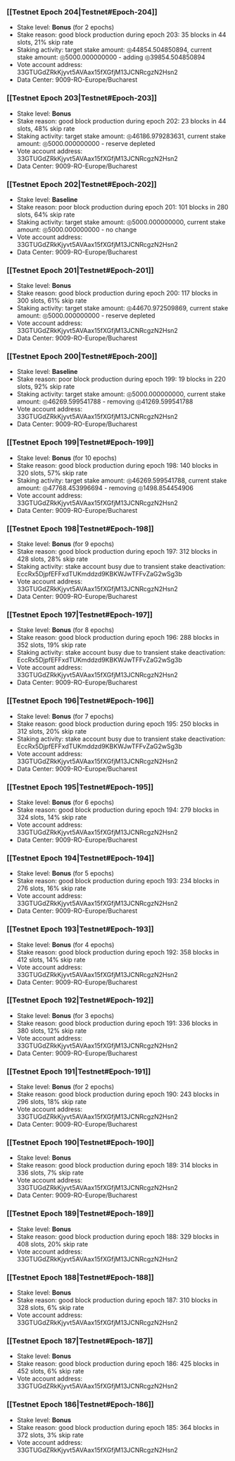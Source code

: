 ### [[Testnet Epoch 204|Testnet#Epoch-204]]
* Stake level: **Bonus** (for 2 epochs)
* Stake reason: good block production during epoch 203: 35 blocks in 44 slots, 21% skip rate
* Staking activity: target stake amount: ◎44854.504850894, current stake amount: ◎5000.000000000 - adding ◎39854.504850894
* Vote account address: 33GTUGdZRkKjyvt5AVAax15fXGfjM13JCNRcgzN2Hsn2
* Data Center: 9009-RO-Europe/Bucharest
### [[Testnet Epoch 203|Testnet#Epoch-203]]
* Stake level: **Bonus**
* Stake reason: good block production during epoch 202: 23 blocks in 44 slots, 48% skip rate
* Staking activity: target stake amount: ◎46186.979283631, current stake amount: ◎5000.000000000 - reserve depleted
* Vote account address: 33GTUGdZRkKjyvt5AVAax15fXGfjM13JCNRcgzN2Hsn2
* Data Center: 9009-RO-Europe/Bucharest
### [[Testnet Epoch 202|Testnet#Epoch-202]]
* Stake level: **Baseline**
* Stake reason: poor block production during epoch 201: 101 blocks in 280 slots, 64% skip rate
* Staking activity: target stake amount: ◎5000.000000000, current stake amount: ◎5000.000000000 - no change
* Vote account address: 33GTUGdZRkKjyvt5AVAax15fXGfjM13JCNRcgzN2Hsn2
* Data Center: 9009-RO-Europe/Bucharest
### [[Testnet Epoch 201|Testnet#Epoch-201]]
* Stake level: **Bonus**
* Stake reason: good block production during epoch 200: 117 blocks in 300 slots, 61% skip rate
* Staking activity: target stake amount: ◎44670.972509869, current stake amount: ◎5000.000000000 - reserve depleted
* Vote account address: 33GTUGdZRkKjyvt5AVAax15fXGfjM13JCNRcgzN2Hsn2
* Data Center: 9009-RO-Europe/Bucharest
### [[Testnet Epoch 200|Testnet#Epoch-200]]
* Stake level: **Baseline**
* Stake reason: poor block production during epoch 199: 19 blocks in 220 slots, 92% skip rate
* Staking activity: target stake amount: ◎5000.000000000, current stake amount: ◎46269.599541788 - removing ◎41269.599541788
* Vote account address: 33GTUGdZRkKjyvt5AVAax15fXGfjM13JCNRcgzN2Hsn2
* Data Center: 9009-RO-Europe/Bucharest
### [[Testnet Epoch 199|Testnet#Epoch-199]]
* Stake level: **Bonus** (for 10 epochs)
* Stake reason: good block production during epoch 198: 140 blocks in 320 slots, 57% skip rate
* Staking activity: target stake amount: ◎46269.599541788, current stake amount: ◎47768.453996694 - removing ◎1498.854454906
* Vote account address: 33GTUGdZRkKjyvt5AVAax15fXGfjM13JCNRcgzN2Hsn2
* Data Center: 9009-RO-Europe/Bucharest
### [[Testnet Epoch 198|Testnet#Epoch-198]]
* Stake level: **Bonus** (for 9 epochs)
* Stake reason: good block production during epoch 197: 312 blocks in 428 slots, 28% skip rate
* Staking activity: stake account busy due to transient stake deactivation: EccRx5DjpfEFFxdTUKmddzd9KBKWJwTFFvZaG2wSg3b
* Vote account address: 33GTUGdZRkKjyvt5AVAax15fXGfjM13JCNRcgzN2Hsn2
* Data Center: 9009-RO-Europe/Bucharest
### [[Testnet Epoch 197|Testnet#Epoch-197]]
* Stake level: **Bonus** (for 8 epochs)
* Stake reason: good block production during epoch 196: 288 blocks in 352 slots, 19% skip rate
* Staking activity: stake account busy due to transient stake deactivation: EccRx5DjpfEFFxdTUKmddzd9KBKWJwTFFvZaG2wSg3b
* Vote account address: 33GTUGdZRkKjyvt5AVAax15fXGfjM13JCNRcgzN2Hsn2
* Data Center: 9009-RO-Europe/Bucharest
### [[Testnet Epoch 196|Testnet#Epoch-196]]
* Stake level: **Bonus** (for 7 epochs)
* Stake reason: good block production during epoch 195: 250 blocks in 312 slots, 20% skip rate
* Staking activity: stake account busy due to transient stake deactivation: EccRx5DjpfEFFxdTUKmddzd9KBKWJwTFFvZaG2wSg3b
* Vote account address: 33GTUGdZRkKjyvt5AVAax15fXGfjM13JCNRcgzN2Hsn2
* Data Center: 9009-RO-Europe/Bucharest
### [[Testnet Epoch 195|Testnet#Epoch-195]]
* Stake level: **Bonus** (for 6 epochs)
* Stake reason: good block production during epoch 194: 279 blocks in 324 slots, 14% skip rate
* Vote account address: 33GTUGdZRkKjyvt5AVAax15fXGfjM13JCNRcgzN2Hsn2
* Data Center: 9009-RO-Europe/Bucharest
### [[Testnet Epoch 194|Testnet#Epoch-194]]
* Stake level: **Bonus** (for 5 epochs)
* Stake reason: good block production during epoch 193: 234 blocks in 276 slots, 16% skip rate
* Vote account address: 33GTUGdZRkKjyvt5AVAax15fXGfjM13JCNRcgzN2Hsn2
* Data Center: 9009-RO-Europe/Bucharest
### [[Testnet Epoch 193|Testnet#Epoch-193]]
* Stake level: **Bonus** (for 4 epochs)
* Stake reason: good block production during epoch 192: 358 blocks in 412 slots, 14% skip rate
* Vote account address: 33GTUGdZRkKjyvt5AVAax15fXGfjM13JCNRcgzN2Hsn2
* Data Center: 9009-RO-Europe/Bucharest
### [[Testnet Epoch 192|Testnet#Epoch-192]]
* Stake level: **Bonus** (for 3 epochs)
* Stake reason: good block production during epoch 191: 336 blocks in 380 slots, 12% skip rate
* Vote account address: 33GTUGdZRkKjyvt5AVAax15fXGfjM13JCNRcgzN2Hsn2
* Data Center: 9009-RO-Europe/Bucharest
### [[Testnet Epoch 191|Testnet#Epoch-191]]
* Stake level: **Bonus** (for 2 epochs)
* Stake reason: good block production during epoch 190: 243 blocks in 296 slots, 18% skip rate
* Vote account address: 33GTUGdZRkKjyvt5AVAax15fXGfjM13JCNRcgzN2Hsn2
* Data Center: 9009-RO-Europe/Bucharest
### [[Testnet Epoch 190|Testnet#Epoch-190]]
* Stake level: **Bonus**
* Stake reason: good block production during epoch 189: 314 blocks in 336 slots, 7% skip rate
* Vote account address: 33GTUGdZRkKjyvt5AVAax15fXGfjM13JCNRcgzN2Hsn2
* Data Center: 9009-RO-Europe/Bucharest
### [[Testnet Epoch 189|Testnet#Epoch-189]]
* Stake level: **Bonus**
* Stake reason: good block production during epoch 188: 329 blocks in 408 slots, 20% skip rate
* Vote account address: 33GTUGdZRkKjyvt5AVAax15fXGfjM13JCNRcgzN2Hsn2
### [[Testnet Epoch 188|Testnet#Epoch-188]]
* Stake level: **Bonus**
* Stake reason: good block production during epoch 187: 310 blocks in 328 slots, 6% skip rate
* Vote account address: 33GTUGdZRkKjyvt5AVAax15fXGfjM13JCNRcgzN2Hsn2
### [[Testnet Epoch 187|Testnet#Epoch-187]]
* Stake level: **Bonus**
* Stake reason: good block production during epoch 186: 425 blocks in 452 slots, 6% skip rate
* Vote account address: 33GTUGdZRkKjyvt5AVAax15fXGfjM13JCNRcgzN2Hsn2
### [[Testnet Epoch 186|Testnet#Epoch-186]]
* Stake level: **Bonus**
* Stake reason: good block production during epoch 185: 364 blocks in 372 slots, 3% skip rate
* Vote account address: 33GTUGdZRkKjyvt5AVAax15fXGfjM13JCNRcgzN2Hsn2